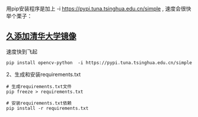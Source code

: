 用pip安装程序是加上  -i https://pypi.tuna.tsinghua.edu.cn/simple , 速度会很快
举个栗子：
## [久添加清华大学镜像](https://mirrors.tuna.tsinghua.edu.cn/help/pypi/)
速度快到飞起


```
pip install opencv-python  -i https://pypi.tuna.tsinghua.edu.cn/simple
```

2、生成和安装requirements.txt
```
# 生成requirements.txt文件
pip freeze > requirements.txt

# 安装requirements.txt依赖
pip install -r requirements.txt

```
